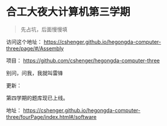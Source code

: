 # 合工大夜大计算机第三学期

> 先占坑，后面慢慢填

访问这个地址： https://cshenger.github.io/hegongda-computer-three/page/#/Assembly

项目： https://github.com/cshenger/hegongda-computer-three

别问，问我，我就叫雷锋



更新：

第四学期的题库现已上线。

地址： https://cshenger.github.io/hegongda-computer-three/fourPage/index.html#/software


